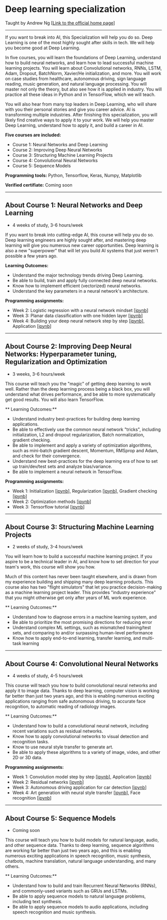 # Deep learning specialization 
Taught by Andrew Ng [[Link to the official home page](https://www.coursera.org/specializations/deep-learning)]

---------------------------------
If you want to break into AI, this Specialization will help you do so. Deep Learning is one of the most highly sought after skills in tech. We will help you become good at Deep Learning.


In five courses, you will learn the foundations of Deep Learning, understand how to build neural networks, and learn how to lead successful machine learning projects. You will learn about Convolutional networks, RNNs, LSTM, Adam, Dropout, BatchNorm, Xavier/He initialization, and more. You will work on case studies from healthcare, autonomous driving, sign language reading, music generation, and natural language processing. You will master not only the theory, but also see how it is applied in industry. You will practice all these ideas in Python and in TensorFlow, which we will teach.


You will also hear from many top leaders in Deep Learning, who will share with you their personal stories and give you career advice. AI is transforming multiple industries. After finishing this specialization, you will likely find creative ways to apply it to your work. We will help you master Deep Learning, understand how to apply it, and build a career in AI.


**Five courses are included:**
* Course 1: Neural Networks and Deep Learning
* Course 2: Improving Deep Neural Networks
* Course 3: Structuring Machine Learning Projects
* Course 4: Convolutional Neural Networks
* Course 5: Sequence Models


**Programming tools:** Python, Tensorflow, Keras, Numpy, Matplotlib


**Verified certifiate:**
Coming soon

---------------------------

## About Course 1: Neural Networks and Deep Learning
* 4 weeks of study, 3-6 hours/week


If you want to break into cutting-edge AI, this course will help you do so. Deep learning engineers are highly sought after, and mastering deep learning will give you numerous new career opportunities. Deep learning is also a new "superpower" that will let you build AI systems that just weren't possible a few years ago. 


**Learning Outcomes:**
* Understand the major technology trends driving Deep Learning.
* Be able to build, train and apply fully connected deep neural networks.
* Know how to implement efficient (vectorized) neural networks.
* Understand the key parameters in a neural network's architecture.


**Programming assignments:**

* Week 2: Logistic regression with a neural network mindset [[ipynb](Course_1/Week2/Week_2_Logistic+Regression+with+a+Neural+Network+mindset.ipynb)]
* Week 3: Planar data classification with one hidden layer [[ipynb](Course_1/Week3/Week_3_Planar+data+classification+with+one+hidden+layer.ipynb)]
* Week 4: Building your deep neural network step by step [[ipynb](Course_1/Week4_1/Week_4_1_Building+your+Deep+Neural+Network+-+Step+by+Step.ipynb)], Application [[ipynb](Course_1/Week4_2/Week_4_2_Deep+Neural+Network+-+Application.ipynb)]
----------------------

## About Course 2: Improving Deep Neural Networks: Hyperparameter tuning, Regularization and Optimization
* 3 weeks, 3-6 hours/week


This course will teach you the "magic" of getting deep learning to work well. Rather than the deep learning process being a black box, you will understand what drives performance, and be able to more systematically get good results. You will also learn TensorFlow. 

** Learning Outcomes:** 
* Understand industry best-practices for building deep learning applications. 
* Be able to effectively use the common neural network "tricks", including initialization, L2 and dropout regularization, Batch normalization, gradient checking.
* Be able to implement and apply a variety of optimization algorithms, such as mini-batch gradient descent, Momentum, RMSprop and Adam, and check for their convergence. 
* Understand new best-practices for the deep learning era of how to set up train/dev/test sets and analyze bias/variance.
* Be able to implement a neural network in TensorFlow.


**Programming assignments:**
* Week 1: Initialization [[ipynb](Course_2/Week_1_1_Initialization.ipynb)], Regularization [[ipynb](Course_2/Week1_2/Week_1_2_Regularization.ipynb)], Gradient checking [[ipynb](Course_2/Week1_3/Week_1_3_Gradient+Checking.ipynb)]
* Week 2: Optimization methods [[ipynb](Course_2/Week2/Week_2_Optimization+methods.ipynb)]
* Week 3: Tensorflow tutorial [[ipynb](Course_2/Week3/Week_3_Tensorflow+Tutorial.ipynb)]

--------------
## About Course 3: Structuring Machine Learning Projects
* 2 weeks of study, 3-4 hours/week

You will learn how to build a successful machine learning project. If you aspire to be a technical leader in AI, and know how to set direction for your team's work, this course will show you how.

Much of this content has never been taught elsewhere, and is drawn from my experience building and shipping many deep learning products. This course also has two "flight simulators" that let you practice decision-making as a machine learning project leader. This provides "industry experience" that you might otherwise get only after years of ML work experience.

** Learning Outcomes:**  
* Understand how to diagnose errors in a machine learning system, and 
* Be able to prioritize the most promising directions for reducing error
* Understand complex ML settings, such as mismatched training/test sets, and comparing to and/or surpassing human-level performance
* Know how to apply end-to-end learning, transfer learning, and multi-task learning

------------------
## About Course 4: Convolutional Neural Networks
* 4 weeks of study, 4-5 hours/week

This course will teach you how to build convolutional neural networks and apply it to image data. Thanks to deep learning, computer vision is working far better than just two years ago, and this is enabling numerous exciting applications ranging from safe autonomous driving, to accurate face recognition, to automatic reading of radiology images. 

** Learning Outcomes:** 
* Understand how to build a convolutional neural network, including recent variations such as residual networks.
* Know how to apply convolutional networks to visual detection and recognition tasks.
* Know to use neural style transfer to generate art.
* Be able to apply these algorithms to a variety of image, video, and other 2D or 3D data.

**Programming assignments:**
* Week 1: Convolution model step by step [[ipynb](Course_4/Week1_1/Week_1_1_Convolution+model+Step+by+Step.ipynb)], Application [[ipynb](Course_4/Week1_2/Week_1_2_Convolution+model+Application.ipynb)]
* Week 2: Residual networks [[ipynb](Course_4/Week2/Week_2_Residual+Networks.ipynb)]
* Week 3: Autonomous driving application for car detection [[ipynb](Course_4/Week3/Week_3_Autonomous+driving+application+Car+detection.ipynb)]
* Week 4: Art generation with neural style transfer [[ipynb](Course_4/Week4_1/Week_4_1_Art+Generation+with+Neural+Style+Transfer.ipynb)], Face recognition [[ipynb](Course_4/Week4_2/Week_4_2_Face+Recognition+for+the+Happy+House.ipynb)]

------------------------
## About Course 5: Sequence Models
* Coming soon

This course will teach you how to build models for natural language, audio, and other sequence data. Thanks to deep learning, sequence algorithms are working far better than just two years ago, and this is enabling numerous exciting applications in speech recognition, music synthesis, chatbots, machine translation, natural language understanding, and many others. 

** Learning Outcomes:** 
* Understand how to build and train Recurrent Neural Networks (RNNs), and commonly-used variants such as GRUs and LSTMs.
* Be able to apply sequence models to natural language problems, including text synthesis. 
* Be able to apply sequence models to audio applications, including speech recognition and music synthesis.



